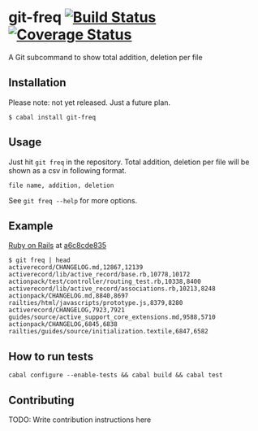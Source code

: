 # git-freq [![Build Status](https://travis-ci.org/fujimura/git-freq.svg?branch=master)](https://travis-ci.org/fujimura/git-freq)[![Coverage Status](https://img.shields.io/coveralls/fujimura/git-freq.svg)](https://coveralls.io/r/fujimura/git-freq?branch=master)

A Git subcommand to show total addition, deletion per file

## Installation

Please note: not yet released. Just a future plan.

```
$ cabal install git-freq
```

## Usage

Just hit `git freq` in the repository. Total addition, deletion per file will be shown as a csv in following format.

`file name, addition, deletion`

See `git freq --help` for more options.

## Example

[Ruby on Rails](https://github.com/rails/rails) at [a6c8cde835](https://github.com/rails/rails/commit/a6c8cde83526e4ec5b1212b5e6d1e512ebf7c0ec)

```
$ git freq | head
activerecord/CHANGELOG.md,12867,12139
activerecord/lib/active_record/base.rb,10778,10172
actionpack/test/controller/routing_test.rb,10338,8400
activerecord/lib/active_record/associations.rb,10213,8248
actionpack/CHANGELOG.md,8840,8697
railties/html/javascripts/prototype.js,8379,8280
activerecord/CHANGELOG,7923,7921
guides/source/active_support_core_extensions.md,9588,5710
actionpack/CHANGELOG,6845,6838
railties/guides/source/initialization.textile,6847,6582
```

## How to run tests

```
cabal configure --enable-tests && cabal build && cabal test
```

## Contributing

TODO: Write contribution instructions here
